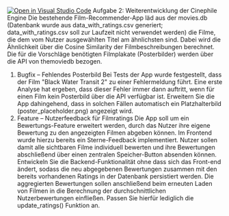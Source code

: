 [![Open in Visual Studio Code](https://classroom.github.com/assets/open-in-vscode-2e0aaae1b6195c2367325f4f02e2d04e9abb55f0b24a779b69b11b9e10269abc.svg)](https://classroom.github.com/online_ide?assignment_repo_id=19857917&assignment_repo_type=AssignmentRepo)
Aufgabe 2: Weiterentwicklung der Cinephile Engine
Die bestehende Film-Recommender-App läd aus der movies.db (Datenbank wurde aus data_with_ratings.csv generiert; data_with_ratings.csv soll zur Laufzeit nicht verwendet werden) die Filme, die dem vom Nutzer ausgewählten Titel am ähnlichsten sind. Dabei wird die Ähnlichkeit über die Cosine Similarity der Filmbeschreibungen berechnet. Die für die Vorschläge benötigten Filmplakate (Posterbilder) werden über die API von themoviedb bezogen.
1.	Bugfix – Fehlendes Posterbild
Bei Tests der App wurde festgestellt, dass der Film "Black Water Transit 2" zu einer Fehlermeldung führt. Eine erste Analyse hat ergeben, dass dieser Fehler immer dann auftritt, wenn für einen Film kein Posterbild über die API verfügbar ist. Erweitern Sie die App dahingehend, dass in solchen Fällen automatisch ein Platzhalterbild (poster_placeholder.png) angezeigt wird.
2.	Feature – Nutzerfeedback für Filmratings
Die App soll um ein Bewertungs-Feature erweitert werden, durch das Nutzer ihre eigene Bewertung zu den angezeigten Filmen abgeben können. Im Frontend wurde hierzu bereits ein Sterne-Feedback implementiert. Nutzer sollen damit alle sichtbaren Filme individuell bewerten und ihre Bewertungen abschließend über einen zentralen Speicher-Button absenden können. Entwickeln Sie die Backend-Funktionalität ohne dass sich das Front-end ändert, sodass die neu abgegebenen Bewertungen zusammen mit den bereits vorhandenen Ratings in der Datenbank persistiert werden. Die aggregierten Bewertungen sollen anschließend beim erneuten Laden von Filmen in die Berechnung der durchschnittlichen Nutzerbewertungen einfließen. Passen Sie hierfür lediglich die update_ratings() Funktion an.
